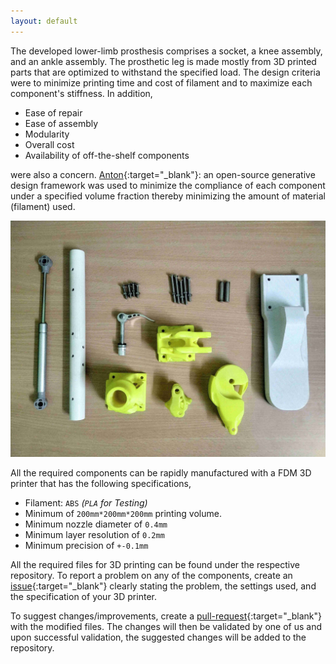 ```yaml
---
layout: default
---
```


The developed lower-limb prosthesis comprises a socket, a knee assembly, and an ankle assembly. The prosthetic leg is made mostly from 3D printed parts that are optimized to withstand the specified load. The design criteria were to minimize printing time and cost of filament and to maximize each component's stiffness. In addition,

* Ease of repair
* Ease of assembly
* Modularity
* Overall cost
* Availability of off-the-shelf components

were also a concern. [Anton](https://anton.readthedocs.io/en/latest/){:target="_blank"}: an open-source generative design framework was used to minimize the compliance of each component under a specified volume fraction thereby minimizing the amount of material (filament) used.

![make](assets/img/make.jpg)

All the required components can be rapidly manufactured with a FDM 3D printer that has the following specifications,

* Filament: ``ABS`` *(``PLA`` for Testing)*
* Minimum of ``200mm*200mm*200mm`` printing volume.
* Minimum nozzle diameter of ``0.4mm``
* Minimum layer resolution of ``0.2mm``
* Minimum precision of ``+-0.1mm``

All the required files for 3D printing can be found under the respective repository. To report a problem on any of the components, create an [issue](https://guides.github.com/features/issues/){:target="_blank"} clearly stating the problem, the settings used, and the specification of your 3D printer. 

To suggest changes/improvements, create a [pull-request](https://docs.github.com/en/free-pro-team@latest/github/collaborating-with-issues-and-pull-requests/creating-a-pull-request){:target="_blank"} with the modified files. The changes will then be validated by one of us and upon successful validation, the suggested changes will be added to the repository.
